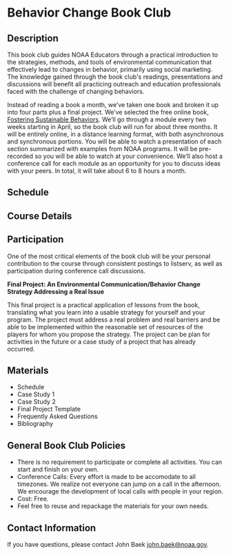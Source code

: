 # Behavior Change Book Club

## Description
This book club guides NOAA Educators through a practical introduction to the strategies, methods, and tools of environmental communication that effectively lead to changes in behavior, primarily using social marketing. The knowledge gained through the book club's readings, presentations and discussions will benefit all practicing outreach and education professionals faced with the challenge of changing behaviors.

Instead of reading a book a month, we’ve taken one book and broken it up into four parts plus a final project. We’ve selected the free online book, [Fostering Sustainable Behaviors][1]. We’ll go through a module every two weeks starting in April, so the book club will run for about three months. It will be entirely online, in a distance learning format, with both asynchronous and synchronous portions. You will be able to watch a presentation of each section summarized with examples from NOAA programs. It will be pre-recorded so you will be able to watch at your convenience. We’ll also host a conference call for each module as an opportunity for you to discuss ideas with your peers. In total, it will take about 6 to 8 hours a month.

## Schedule
 
## Course Details

## Participation
One of the most critical elements of the book club will be your personal contribution to the course through consistent postings to listserv, as well as participation during conference call discussions.

**Final Project:  An Environmental Communication/Behavior Change Strategy Addressing a Real Issue**

This final project is a practical application of lessons from the book, translating what you learn into a usable strategy for yourself and your program. The project must address a real problem and real barriers and be able to be implemented within the reasonable set of resources of the players for whom you propose the strategy. The project can be plan for activities in the future or a case study of a project that has already occurred. 

## Materials
- Schedule
- Case Study 1
- Case Study 2
- Final Project Template
- Frequently Asked Questions
- Bibliography

## General Book Club Policies
- There is no requirement to participate or complete all activities. You can start and finish on your own.
- Conference Calls: Every effort is made to be accomodate to all timezones. We realize not everyone can jump on a call in the afternoon. We encourage the development of local calls with people in your region. 
- Cost: Free. 
- Feel free to reuse and repackage the materials for your own needs. 

## Contact Information
If you have questions, please contact John Baek john.baek@noaa.gov.  

[1]:http://www.cbsm.com/pages/guide/preface/
